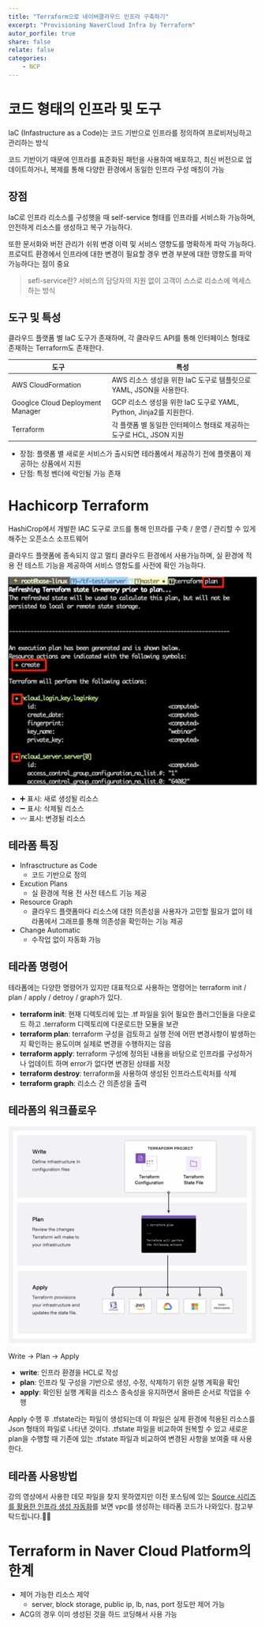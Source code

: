 ```yaml
---
title: "Terraform으로 네이버클라우드 인프라 구축하기"
excerpt: "Provisioning NaverCloud Infra by Terraform"
autor_porfile: true
share: false
relate: false
categories:
    - NCP
---
```


# 코드 형태의 인프라 및 도구
IaC (Infastructure as a Code)는 코드 기반으로 인프라를 정의하여 프로비저닝하고 관리하는 방식

코드 기반이기 때문에 인프라를 표준화된 패턴을 사용하여 배포하고, 최신 버전으로 업데이트하거나, 복제를 통해 다양한 환경에서 동일한 인프라 구성 매칭이 가능

## 장점
IaC로 인프라 리소스를 구성햇을 때 self-service 형태를 인프라를 서비스화 가능하며, 안전하게 리소스를 생성하고 복구 가능하다.

또한 문서화와 버전 관리가 쉬워 변경 이력 및 서비스 영향도를 명확하게 파악 가능하다.  
프로덕트 환경에서 인프라에 대한 변경이 필요할 경우 변경 부분에 대한 영향도를 파악 가능하다는 점이 중요

> sefl-service란? 서비스의 담당자의 지원 없이 고객이 스스로 리소스에 엑세스하는 방식

## 도구 및 특성
클라우드 플랫폼 별 IaC 도구가 존재하며, 각 클라우드 API를 통해 인터페이스 형태로 존재하는 Terraform도 존재한다.

|도구|특성|
|---|---|
|AWS CloudFormation|AWS 리소스 생성을 위한 IaC 도구로 템플릿으로 YAML, JSON을 사용한다.|
|Googlce Cloud Deployment Manager|GCP 리소스 생성을 위한 IaC 도구로 YAML, Python, Jinja2를 지원한다.|
|Terraform| 각 플랫폼 별 동일한 인터페이스 형태로 제공하는 도구로 HCL, JSON 지원|

* 장점: 플랫폼 별 새로운 서비스가 출시되면 테라폼에서 제공하기 전에 플랫폼이 제공하는 상품에서 지원
* 단점: 특정 벤더에 락인될 가능 존재

# Hachicorp Terraform
HashiCrop에서 개발한 IAC 도구로 코드를 통해 인프라를 구축 / 운영 / 관리할 수 있게 해주는 오픈소스 소프트웨어

클라우드 플랫폼에 종속되지 않고 멀티 클라우드 환경에서 사용가능하며, 실 환경에 적용 전 테스트 기능을 제공하여 서비스 영항도를 사전에 확인 가능하다.

<img src="../../assets/images/blogImg/ncp-terraform-status.png"/>

* ➕ 표시: 새로 생성될 리소스
* ➖ 표시: 삭제될 리소스
* 〰️ 표시: 변경될 리소스

## 테라폼 특징
* Infrasctructure as Code
  * 코드 기반으로 정의
* Excution Plans
  * 실 환경에 적용 전 사전 테스트 기능 제공
* Resource Graph
  * 클라우드 플랫폼마다 리소스에 대한 의존성을 사용자가 고민할 필요가 없이 테라폼에서 그래프를 통해 의존성을 확인하는 기능 제공 
* Change Automatic
  * 수작업 없이 자동화 가능

## 테라폼 명령어
테라폼에는 다양한 명령어가 있지만 대표적으로 사용하는 명령어는 terraform init / plan / apply / detroy / graph가 있다.
- **terraform init**: 현재 디렉토리에 있는 .tf 파일을 읽어 필요한 플러그인들을 다운로드 하고 .terraform 디렉토리에 다운로드한 모듈을 보관
- **terraform plan**: terraform 구성을 검토하고 실행 전에 어떤 변경사항이 발생하는지 확인하는 용도이며 실제로 변경을 수행하지는 않음
- **terraform apply**: terraform 구성에 정의된 내용을 바탕으로 인프라를 구성하거나 업데이트 하며 error가 없다면 변경된 상태를 저장
- **terraform destroy**: terraform을 사용하여 생성된 인프라스트럭처를 삭제
- **terraform graph**: 리소스 간 의존성을 출력

## 테라폼의 워크플로우
<img src="../../assets/images/blogImg/ncp-terraform-workflow.png"/>

Write → Plan → Apply

- **write**: 인프라 환경을 HCL로 작성
- **plan**: 인프라 및 구성을 기반으로 생성, 수정, 삭제하기 위한 실행 계획을 확인
- **apply**: 확인된 실행 계획을 리소스 종속성을 유지하면서 올바른 순서로 작업을 수행

Apply 수행 후 .tfstate라는 파일이 생성되는데 이 파일은 실제 환경에 적용된 리소스를 Json 형태의 파일로 나타낸 것이다. .tfstate 파일을 비교하여 원복할 수 있고 새로운 plan을 수행할 때 기존에 있는 .tfstate 파일과 비교하여 변경된 사항을 보여줄 때 사용한다.


## 테라폼 사용방법
강의 영상에서 사용한 데모 파일을 찾지 못하였지만 이전 포스팅에 있는 [Source 시리즈를 활용한 인프라 생성 자동화](https://rkdejr2321.github.io/ncp/ncp_source_series/)를 보면 vpc를 생성하는 테라폼 코드가 나와있다. 참고부탁드립니다.🙇‍♂️


# Terraform in Naver Cloud Platform의 한계
* 제어 가능한 리소스 제약
  * server, block storage, public ip, lb, nas, port 정도만 제어 가능
* ACG의 경우 이미 생성된 것을 하드 코딩해서 사용 가능